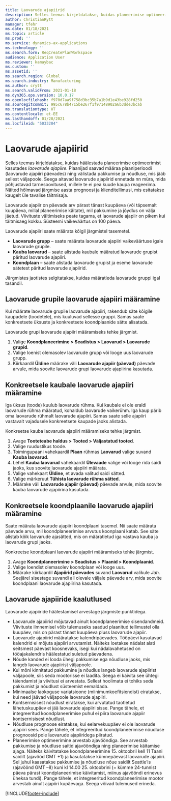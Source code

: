 ```yaml
---
title: Laovarude ajapiirid
description: Selles teemas kirjeldatakse, kuidas planeerimise optimeerimist kasutades häälestada laovarude ajapiire. Laovarude ajapiir näitab teie plaaniperioodi ja limiiti.
author: ChristianRytt
manager: tfehr
ms.date: 01/18/2021
ms.topic: article
ms.prod: ''
ms.service: dynamics-ax-applications
ms.technology: ''
ms.search.form: ReqCreatePlanWorkspace
audience: Application User
ms.reviewer: kamaybac
ms.custom: ''
ms.assetid: ''
ms.search.region: Global
ms.search.industry: Manufacturing
ms.author: crytt
ms.search.validFrom: 2021-01-18
ms.dyn365.ops.version: 10.0.17
ms.openlocfilehash: f970d7aa9f758d3bc35b7a1b9d1e43be928fd250
ms.sourcegitcommit: 995c678b4715be267f1f97148902a6b3dde3bcab
ms.translationtype: HT
ms.contentlocale: et-EE
ms.lasthandoff: 01/20/2021
ms.locfileid: "5033204"
---
```

# <a name="coverage-time-fences"></a>Laovarude ajapiirid

Selles teemas kirjeldatakse, kuidas häälestada planeerimise optimeerimist kasutades *laovarude ajapiire*. Plaanijad saavad määraa plaaniperioodi (laovarude ajapiiri päevades) ning välistada pakkumise ja nõudluse, mis jääb sellest väljapoole. Seega aitavad laovarude ajapiirid ennetada nn müra, mida põhjustavad tarnesoovitused, millele te ei pea kuude kaupa reageerima. Näited hõlmavad järgmise aasta prognoosi ja klienditellimusi, mis esitatakse kaugelt üle tavalise täitmisaja.

Laovarude ajapiir on päevade arv pärast tänast kuupäeva (või täpsemalt kuupäeva, millal planeerimise käitate), mil pakkumine ja jõydlus on välja jäetud. Viivituste vältimiseks peate tagama, et laovarude ajapiir on pikem kui täitmisaeg kokku. Süsteemi vaikeväärtus on 100 päeva.

Laovarude ajapiiri saate määrata kõigil järgmistel tasemetel.

- **Laovarude grupp** – saate määrata laovarude ajapiiri vaikeväärtuse igale laovarude grupile.
- **Kauba laovarud** – saate alistada kaubale määratud laovarude grupist päritud laovarude ajapiiri.
- **Koondplaan** – saate alistada laovarude grupist ja eseme laovarude sätetest päritud laovarude ajapiirid.

Järgmistes jaotistes selgitatakse, kuidas määratleda laovarude gruppi igal tasandil.

## <a name="set-a-coverage-time-fence-for-a-coverage-group"></a>Laovarude grupile laovarude ajapiiri määramine

Kui määrate laovarude grupile laovarude ajapiiri, rakendub säte kõigile kaupadele (toodetele), mis kuuluvad sellesse gruppi. Samas saate konkreetsete üksuste ja konkreetsete koondplaanide sätte alisatada.

Laovarude grupi laovarude ajapiiri määramiseks tehke järgmist.

1. Valige **Koondplaneerimine \> Seadistus \> Laovarud \> Laovarude grupid**.
1. Valige loenist olemasolev laovarude grupp või looge uus laovarude grupp.
1. Kiirkaardil **Üldine** määrake väli **Laovarude ajapiir (päevad)** päevade arvule, mida soovite laovarude grupi laovarude ajapiirina kasutada.

## <a name="set-a-coverage-time-fence-for-a-specific-item"></a>Konkreetsele kaubale laovarude ajapiiri määramine

Iga üksus (toode) kuulub laovarude rühma. Kui kaubale ei ole eraldi laovarude rühma määratud, kohaldub laovarude vaikerühm. Iga kaup pärib oma laovarude rühmalt laovarude ajapiiri. Samas saate selle ajapiiri vastavalt vajadusele konkreetsete kaupade jaoks alistada.

Konkreetse kauba laovarude ajapiiri määramiseks tehke järgmist.

1. Avage **Tooteteabe haldus \> Tooted \> Väljastatud tooted**.
1. Valige ruudustikus toode.
1. Toimingupaani vahekaardil **Plaan** rühmas **Laovarud** valige suvand **Kauba laovarud**.
1. Lehel **Kauba laovarud** vahekaardil **Ülevaade** valige või looge rida saidi jaoks, kus soovite laovarude ajapiiri määrata.
1. Valige vahekaart **Üldine**, et avada valitud saidi sätted.
1. Valige märkeruut **Tühista laovarude rühma sätted**.
1. Määrake väli **Laovarude ajapiir (päevad)** päevade arvule, mida soovite kauba laovarude ajapiirina kasutada.

## <a name="set-a-coverage-time-fence-for-a-specific-master-plan"></a>Konkreetsele koondplaanile laovarude ajapiiri määramine

Saate määrata laovarude ajapiiri koondplaani tasemel. Nii saate määrata päevade arvu, mil koondplaneerimise arvutus koonplaani katab. See säte alistab kõik laovarude ajasätted, mis on määratletud iga vastava kauba ja laovarude grupi jaoks.

Konkreetse koondplaani laovarude ajapiiri määramiseks tehke järgmist.

1. Avage **Koondplaneerimine \> Seadistus \> Plaanid \> Koondplaanid**.
1. Valige loendist olemasolev koondplaan või looge uus.
1. Määrake kiirkaardil **Ajapiirid päevades** suvand **Laovarud** valikule *Jah*. Seejärel sisestage suvandi all olevale väljale päevade arv, mida soovite koondplaani laovarude ajapiirina kasutada.

## <a name="considerations-for-coverage-time-fences"></a>Laovarude ajapiiride kaalutlused

Laovarude ajapiiride häälestamisel arvestage järgmiste punktidega.

- Laovarude ajapiirid mõjutavad ainult koondplaneerimise sisendandmeid. Viivituste ilmnemisel võib tulemuseks saadud plaanitud tellimustel olla kuupäev, mis on pärast tänast kuupäeva pluss laovarude ajapiir.
- Laovarude ajapiirid määratakse kalendripäevades. Tööpäevi kasutavad kalendrid ei mõjuta ajapiiri arvutamist. Näiteks loetakse nädalat alati seitsmest päevast koosnevaks, isegi kui nädalavahetused on tööajakalendris häälestatud suletud päevadena.
- Nõude kanded ei looda ühegi pakkumise ega nõudluse jaoks, mis langeb laovarude ajapiirist väljapoole.
- Kui mõni kinnitatud pakkumine ja nõudlus langeb laovarude ajapiirist väljapoole, siis seda mootorisse ei laadita. Seega ei käivita see ühtegi täiendamist ja viivitusi ei arvestata. Sellest hoolimata ei tohiks seda pakkumist ja nõudlust süsteemist eemaldada.
- Minimaalse laokoguse variatsioone (miinimumkoefitsiendist) eiratakse, kui need jäävad väljapoole laovarude ajapiiri.
- Kontsernisisest nõudlust eiratakse, kui arvutatud taotletud lähetuskuupäev ei jää laovarude ajapiiri sisse. Pange tähele, et integreeritud koondplaneerimise puhul ei piira laovarude ajapiir kontsernisisest nõudlust.
- Nõudluse prognoose eiratakse, kui eelarvekuupäev ei ole laovarude ajapiiri sees. Pange tähele, et integreeritud koondplaneerimise nõudluse prognoosid pole laovarude ajapiiridega piiratud.
- Planeerimise optimeerimine arvestab ajavööndiga. See arvestab pakkumise ja nõudluse saitid ajavööndiga ning planeerimise käitamise ajaga. Näiteks käivitatakse koondplaneerimine 15. oktoobril kell 11 Taani saidilt (ajavööd GMT +1) ja kasutatakse kümnepäevast laovarude ajapiiri. Sel juhul kaasatakse pakkumise ja nõudluse nõue saidilt Seattle’is (ajavöönd GMT –8) kuni kl 14.00 25. oktoobrini (= kümme 24-tunnist päeva pärast koondplaneerimise käivitamist, miinus ajavööndi erinevus üheksa tundi). Pange tähele, et integreeritud koondplaneerimise mootor arvestab ainult ajapiiri kupäevaga. Seega võivad tulemused erineda.


[!INCLUDE[footer-include](../../../includes/footer-banner.md)]